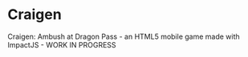 Craigen
=======

Craigen: Ambush at Dragon Pass - an HTML5 mobile game made with ImpactJS - WORK IN PROGRESS
